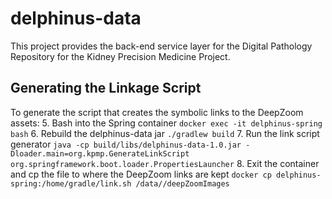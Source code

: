 # delphinus-data
This project provides the back-end service layer for the Digital Pathology Repository for the Kidney Precision Medicine Project.

## Generating the Linkage Script
To generate the script that creates the symbolic links to the DeepZoom assets:
5. Bash into the Spring container `docker exec -it delphinus-spring bash`
6. Rebuild the delphinus-data jar `./gradlew build`
7. Run the link script generator `java -cp build/libs/delphinus-data-1.0.jar -Dloader.main=org.kpmp.GenerateLinkScript org.springframework.boot.loader.PropertiesLauncher`
8. Exit the container and cp the file to where the DeepZoom links are kept `docker cp delphinus-spring:/home/gradle/link.sh /data//deepZoomImages`
